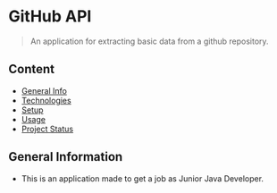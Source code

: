 # GitHub API
> An application for extracting basic data from a github repository.

## Content
* [General Info](#general-information)
* [Technologies](#technologies)
* [Setup](#setup)
* [Usage](#usage)
* [Project Status](#project-status)

## General Information
- This is an application made to get a job as Junior Java Developer.
